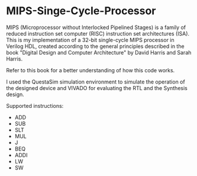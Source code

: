 # MIPS-Singe-Cycle-Processor
MIPS (Microprocessor without Interlocked Pipelined Stages) is a family of reduced instruction set computer (RISC) instruction set architectures (ISA). This is my implementation of a 32-bit single-cycle MIPS processor in Verilog HDL, created according to the general principles described in the book "Digital Design and Computer Architecture" by David Harris and Sarah Harris.

Refer to this book for a better understanding of how this code works. 

I used the QuestaSim simulation environment to simulate the operation of the designed device and VIVADO for evaluating the RTL and the Synthesis design.

Supported instructions:
- ADD
- SUB
- SLT
- MUL
- J
- BEQ
- ADDI
- LW
- SW
